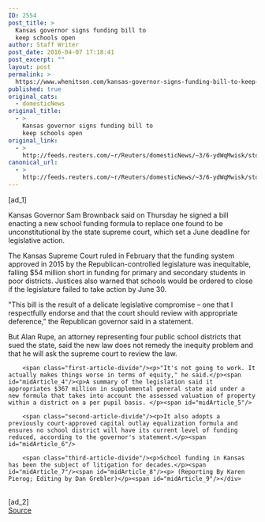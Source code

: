 ```yaml
---
ID: 2554
post_title: >
  Kansas governor signs funding bill to
  keep schools open
author: Staff Writer
post_date: 2016-04-07 17:18:41
post_excerpt: ""
layout: post
permalink: >
  https://www.whenitson.com/kansas-governor-signs-funding-bill-to-keep-schools-open/
published: true
original_cats:
  - domesticNews
original_title:
  - >
    Kansas governor signs funding bill to
    keep schools open
original_link:
  - >
    http://feeds.reuters.com/~r/Reuters/domesticNews/~3/6-ydWqMwisk/story01.htm
canonical_url:
  - >
    http://feeds.reuters.com/~r/Reuters/domesticNews/~3/6-ydWqMwisk/story01.htm
---
```

 [ad_1]
<br><div id="articleText">
<span id="midArticle_start"/>

<span class="focusParagraph" readability="5"><p><span class="articleLocatio&lt;/span&gt;n">Kansas Governor Sam Brownback said on Thursday he signed a bill enacting a new school funding formula to replace one found to be unconstitutional by the state supreme court, which set a June deadline for legislative action.</span></p></span><span id="midArticle_0"/><p>The Kansas Supreme Court ruled in February that the funding system approved in 2015 by the Republican-controlled legislature was inequitable, falling $54 million short in funding for primary and secondary students in poor districts. Justices also warned that schools would be ordered to close if the legislature failed to take action by June 30.</p><span id="midArticle_1"/><p>"This bill is the result of a delicate legislative compromise – one that I respectfully endorse and that the court should review with appropriate deference,” the Republican governor said in a statement.</p><span id="midArticle_2"/><p>But Alan Rupe, an attorney representing four public school districts that sued the state, said the new law does not remedy the inequity problem and that he will ask the supreme court to review the law.</p><span id="midArticle_3"/>
        
        <span class="first-article-divide"/><p>"It's not going to work. It actually makes things worse in terms of equity," he said.</p><span id="midArticle_4"/><p>A summary of the legislation said it appropriates $367 million in supplemental general state aid under a new formula that takes into account the assessed valuation of property within a district on a per pupil basis. </p><span id="midArticle_5"/>
        
        <span class="second-article-divide"/><p>It also adopts a previously court-approved capital outlay equalization formula and ensures no school district will have its current level of funding reduced, according to the governor's statement.</p><span id="midArticle_6"/>
        
        <span class="third-article-divide"/><p>School funding in Kansas has been the subject of litigation for decades.</p><span id="midArticle_7"/><span id="midArticle_8"/><p> (Reporting By Karen Pierog; Editing by Dan Grebler)</p><span id="midArticle_9"/></div>
<br>[ad_2]
<br><a href="http://feeds.reuters.com/~r/Reuters/domesticNews/~3/6-ydWqMwisk/story01.htm">Source </a>